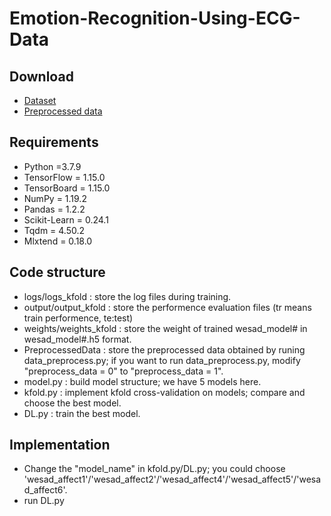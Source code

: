 # Emotion-Recognition-Using-ECG-Data

## Download
* [Dataset](https://archive.ics.uci.edu/ml/datasets/WESAD+%28Wearable+Stress+and+Affect+Detection%29)
* [Preprocessed data](https://drive.google.com/drive/folders/1z-Z3NXj8qEX7f1UbTdZAOUdcj7Zgweke?usp=sharing)

## Requirements
* Python 	     =3.7.9
*	TensorFlow   = 1.15.0
*	TensorBoard  = 1.15.0
*	NumPy 		 = 1.19.2
*	Pandas 		 = 1.2.2
*	Scikit-Learn = 0.24.1
*	Tqdm 		 = 4.50.2
*	Mlxtend 	 = 0.18.0


## Code structure

[](img/structure.png)

* logs/logs_kfold 	  : store the log files during training.
* output/output_kfold   : store the performence evaluation files (tr means train performence, te:test)
* weights/weights_kfold : store the weight of trained wesad_model# in wesad_model#.h5 format.
* PreprocessedData	  : store the preprocessed data obtained by runing data_preprocess.py; if you want to run data_preprocess.py, modify "preprocess_data = 0" to "preprocess_data = 1".
* model.py			  : build model structure; we have 5 models here.
* kfold.py			  : implement kfold cross-validation on models; compare and choose the best model.
* DL.py				  : train the best model.

## Implementation
* Change the "model_name" in kfold.py/DL.py; you could choose 'wesad_affect1'/'wesad_affect2'/'wesad_affect4'/'wesad_affect5'/'wesad_affect6'.
* run DL.py
	
